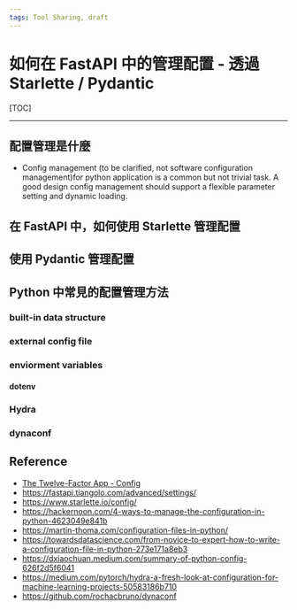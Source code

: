 ```yaml
---
tags: Tool Sharing, draft
---
```

# 如何在 FastAPI 中的管理配置 - 透過 Starlette / Pydantic

[TOC]

---

## 配置管理是什麼
- Config management (to be clarified, not software configuration management)for python application is a common but not trivial task. A good design config management should support a flexible parameter setting and dynamic loading.
## 在 FastAPI 中，如何使用 Starlette 管理配置
## 使用 Pydantic 管理配置
## Python 中常見的配置管理方法
### built-in data structure
### external config file
### enviorment variables
#### dotenv
### Hydra
### dynaconf
## Reference
- [The Twelve-Factor App - Config](https://12factor.net/config)
- https://fastapi.tiangolo.com/advanced/settings/
- https://www.starlette.io/config/
- https://hackernoon.com/4-ways-to-manage-the-configuration-in-python-4623049e841b
- https://martin-thoma.com/configuration-files-in-python/
- https://towardsdatascience.com/from-novice-to-expert-how-to-write-a-configuration-file-in-python-273e171a8eb3
- https://dxiaochuan.medium.com/summary-of-python-config-626f2d5f6041
- https://medium.com/pytorch/hydra-a-fresh-look-at-configuration-for-machine-learning-projects-50583186b710
- https://github.com/rochacbruno/dynaconf




